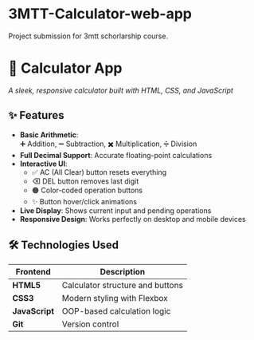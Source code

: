 # 3MTT-Calculator-web-app
Project submission for 3mtt schorlarship course.

# 📱 Calculator App


*A sleek, responsive calculator built with HTML, CSS, and JavaScript*

## ✨ Features

- **Basic Arithmetic**:  
  ➕ Addition, ➖ Subtraction, ✖️ Multiplication, ➗ Division
- **Full Decimal Support**: Accurate floating-point calculations
- **Interactive UI**:  
  - ✅ AC (All Clear) button resets everything  
  - ⌫ DEL button removes last digit  
  - 🟠 Color-coded operation buttons  
  - ✨ Button hover/click animations
- **Live Display**: Shows current input and pending operations
- **Responsive Design**: Works perfectly on desktop and mobile devices

## 🛠️ Technologies Used

| Frontend       | Description                          |
|----------------|--------------------------------------|
| **HTML5**      | Calculator structure and buttons     |
| **CSS3**       | Modern styling with Flexbox          |
| **JavaScript** | OOP-based calculation logic          |
| **Git**        | Version control                      |

